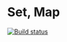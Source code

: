 # Set, Map

[![Build status](https://ci.appveyor.com/api/projects/status/d6j8t02bxwpwj4cy/branch/main?svg=true)](https://ci.appveyor.com/project/borison4ik/ajs-map-set/branch/main)
